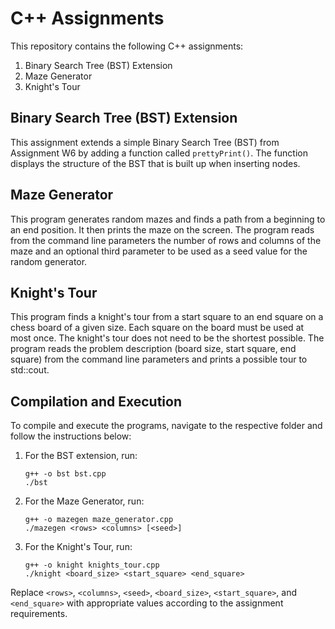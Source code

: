 # C++ Assignments

This repository contains the following C++ assignments:

1. Binary Search Tree (BST) Extension
2. Maze Generator
3. Knight's Tour

## Binary Search Tree (BST) Extension

This assignment extends a simple Binary Search Tree (BST) from Assignment W6 by adding a function called `prettyPrint()`. The function displays the structure of the BST that is built up when inserting nodes.
## Maze Generator

This program generates random mazes and finds a path from a beginning to an end position. It then prints the maze on the screen. The program reads from the command line parameters the number of rows and columns of the maze and an optional third parameter to be used as a seed value for the random generator.

## Knight's Tour

This program finds a knight's tour from a start square to an end square on a chess board of a given size. Each square on the board must be used at most once. The knight's tour does not need to be the shortest possible. The program reads the problem description (board size, start square, end square) from the command line parameters and prints a possible tour to std::cout.

## Compilation and Execution

To compile and execute the programs, navigate to the respective folder and follow the instructions below:

1. For the BST extension, run:
    ```
    g++ -o bst bst.cpp
    ./bst
    ```

2. For the Maze Generator, run:
    ```
    g++ -o mazegen maze_generator.cpp
    ./mazegen <rows> <columns> [<seed>]
    ```

3. For the Knight's Tour, run:
    ```
    g++ -o knight knights_tour.cpp
    ./knight <board_size> <start_square> <end_square>
    ```

Replace `<rows>`, `<columns>`, `<seed>`, `<board_size>`, `<start_square>`, and `<end_square>` with appropriate values according to the assignment requirements.
